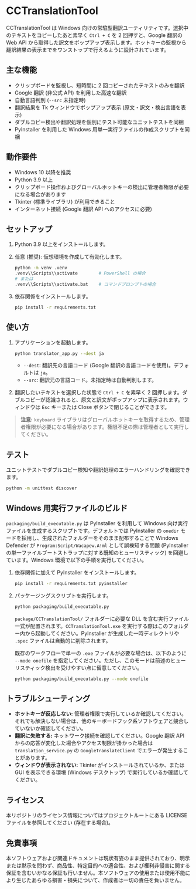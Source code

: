 # CCTranslationTool

CCTranslationTool は Windows 向けの常駐型翻訳ユーティリティです。選択中のテキストをコピーしたあと素早く `Ctrl + C` を 2 回押すと、Google 翻訳の Web API から取得した訳文をポップアップ表示します。ホットキーの監視から翻訳結果の表示までをワンストップで行えるように設計されています。

## 主な機能

- クリップボードを監視し、短時間に 2 回コピーされたテキストのみを翻訳
- Google 翻訳 (非公式 API) を利用した高速な翻訳
- 自動言語判別 (`--src` 未指定時)
- 翻訳結果を Tk ウィンドウでポップアップ表示 (原文・訳文・検出言語を表示)
- ダブルコピー検出や翻訳処理を個別にテスト可能なユニットテストを同梱
- PyInstaller を利用した Windows 用単一実行ファイルの作成スクリプトを同梱

## 動作要件

- Windows 10 以降を推奨
- Python 3.9 以上
- クリップボード操作およびグローバルホットキーの検出に管理者権限が必要になる場合があります
- Tkinter (標準ライブラリ) が利用できること
- インターネット接続 (Google 翻訳 API へのアクセスに必要)

## セットアップ

1. Python 3.9 以上をインストールします。
2. 任意 (推奨): 仮想環境を作成して有効化します。

   ```bash
   python -m venv .venv
   .venv\\Scripts\\activate        # PowerShell の場合
   # または
   .venv\\Scripts\\activate.bat    # コマンドプロンプトの場合
   ```

3. 依存関係をインストールします。

   ```bash
   pip install -r requirements.txt
   ```

## 使い方

1. アプリケーションを起動します。

   ```bash
   python translator_app.py --dest ja
   ```

   - `--dest`: 翻訳先の言語コード (Google 翻訳の言語コードを使用)。デフォルトは `ja`。
   - `--src`: 翻訳元の言語コード。未指定時は自動判別します。

2. 翻訳したいテキストを選択した状態で `Ctrl + C` を素早く 2 回押します。ダブルコピーが認識されると、原文と訳文がポップアップに表示されます。ウィンドウは `Esc` キーまたは Close ボタンで閉じることができます。

> **注意:** `keyboard` ライブラリはグローバルホットキーを取得するため、管理者権限が必要になる場合があります。権限不足の際は管理者として実行してください。

## テスト

ユニットテストでダブルコピー検知や翻訳処理のエラーハンドリングを確認できます。

```bash
python -m unittest discover
```

## Windows 用実行ファイルのビルド

`packaging/build_executable.py` は PyInstaller を利用して Windows 向け実行ファイルを生成するスクリプトです。デフォルトでは PyInstaller の `onedir` モードを採用し、生成されたフォルダーをそのまま配布することで Windows Defender が `Program:Script/Wacapew.A!ml` として誤検知する問題 (PyInstaller の単一ファイルブートストラップに対する既知のヒューリスティック) を回避しています。Windows 環境で以下の手順を実行してください。

1. 依存関係に加えて PyInstaller をインストールします。

   ```bash
   pip install -r requirements.txt pyinstaller
   ```

2. パッケージングスクリプトを実行します。

   ```bash
   python packaging/build_executable.py
   ```

   `package/CCTranslationTool/` フォルダーに必要な DLL を含む実行ファイル一式が配置されます。`CCTranslationTool.exe` を実行する際はこのフォルダー内から起動してください。PyInstaller が生成した一時ディレクトリや `.spec` ファイルは自動的に削除されます。

   既存のワークフローで単一の `.exe` ファイルが必要な場合は、以下のように `--mode onefile` を指定してください。ただし、このモードは前述のヒューリスティック検出を受けやすい点に留意してください。

   ```bash
   python packaging/build_executable.py --mode onefile
   ```

## トラブルシューティング

- **ホットキーが反応しない:** 管理者権限で実行しているか確認してください。それでも解決しない場合は、他のキーボードフック系ソフトウェアと競合していないか確認してください。
- **翻訳に失敗する:** ネットワーク接続を確認してください。Google 翻訳 API からの応答が変化した場合やアクセス制限が掛かった場合は `translation_service.py` の `GoogleTranslateClient` でエラーが発生することがあります。
- **ウィンドウが表示されない:** Tkinter がインストールされているか、または GUI を表示できる環境 (Windows デスクトップ) で実行しているか確認してください。

## ライセンス

本リポジトリのライセンス情報についてはプロジェクトルートにある LICENSE ファイルを参照してください (存在する場合)。

## 免責事項

本ソフトウェアおよび関連ドキュメントは現状有姿のまま提供されており、明示または黙示を問わず、商品性、特定目的への適合性、および権利非侵害に関する保証を含むいかなる保証も行いません。本ソフトウェアの使用または使用不能により生じたあらゆる損害・損失について、作成者は一切の責任を負いません。
